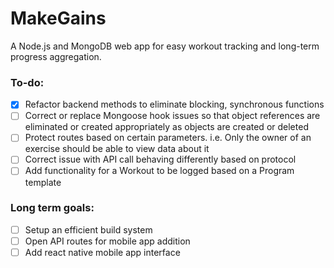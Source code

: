# MakeGains
A Node.js and MongoDB web app for easy workout tracking and long-term progress aggregation.

### To-do:
- [x] Refactor backend methods to eliminate blocking, synchronous functions
- [ ] Correct or replace Mongoose hook issues so that object references are eliminated or created appropriately as objects are created or deleted
- [ ] Protect routes based on certain parameters. i.e. Only the owner of an exercise should be able to view data about it
- [ ] Correct issue with API call behaving differently based on protocol
- [ ] Add functionality for a Workout to be logged based on a Program template

### Long term goals:
- [ ] Setup an efficient build system
- [ ] Open API routes for mobile app addition
- [ ] Add react native mobile app interface
